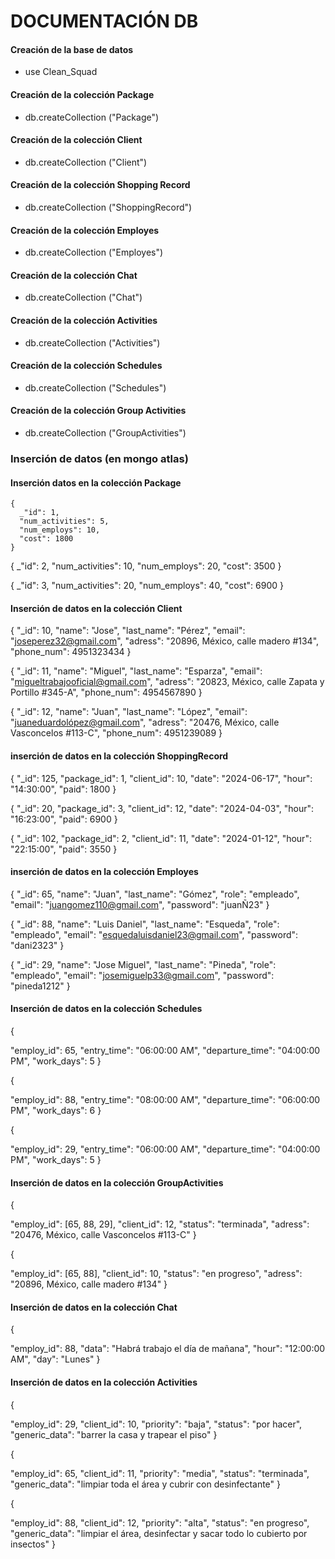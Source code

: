 # DOCUMENTACIÓN DB

#### Creación de la base de datos

* use Clean_Squad
  
#### Creación de la colección Package

* db.createCollection ("Package")

#### Creación de la colección Client

* db.createCollection ("Client")

#### Creación de la colección Shopping Record

* db.createCollection ("ShoppingRecord")
  

#### Creación de la colección Employes

* db.createCollection ("Employes")
  

#### Creación de la colección Chat

* db.createCollection ("Chat")
  

#### Creación de la colección Activities

* db.createCollection ("Activities")
  

#### Creación de la colección Schedules

* db.createCollection ("Schedules")
  

#### Creación de la colección Group Activities

* db.createCollection ("GroupActivities")


### Inserción de datos (en mongo atlas)


#### Inserción datos en la colección Package
```
{
  _"id": 1,
  "num_activities": 5,
  "num_employs": 10,
  "cost": 1800
}
```

{
  _"id": 2,
  "num_activities": 10,
  "num_employs": 20,
  "cost": 3500
}

{
  _"id": 3,
  "num_activities": 20,
  "num_employs": 40,
  "cost": 6900
}


#### Inserción de datos en la colección Client

{
  "_id": 10,
  "name": "Jose",
  "last_name": "Pérez",
  "email": "joseperez32@gmail.com",
  "adress": "20896, México, calle madero #134",
  "phone_num": 4951323434
}

{
  "_id": 11,
  "name": "Miguel",
  "last_name": "Esparza",
  "email": "migueltrabajooficial@gmail.com",
  "adress": "20823, México, calle Zapata y Portillo #345-A",
  "phone_num": 4954567890
}

{
  "_id": 12,
  "name": "Juan",
  "last_name": "López",
  "email": "juaneduardolópez@gmail.com",
  "adress": "20476, México, calle Vasconcelos #113-C",
  "phone_num": 4951239089
}


#### inserción de datos en la colección ShoppingRecord

{
  "_id": 125,
  "package_id": 1,
  "client_id": 10,
  "date": "2024-06-17",
  "hour": "14:30:00",
  "paid": 1800
}

{
  "_id": 20,
  "package_id": 3,
  "client_id": 12,
  "date": "2024-04-03",
  "hour": "16:23:00",
  "paid": 6900
}

{
  "_id": 102,
  "package_id": 2,
  "client_id": 11,
  "date": "2024-01-12",
  "hour": "22:15:00",
  "paid": 3550
}


#### inserción de datos en la colección Employes

{
  "_id": 65,
  "name": "Juan",
  "last_name": "Gómez",
  "role": "empleado",
  "email": "juangomez110@gmail.com",
  "password": "juanÑ23"
}

{
  "_id": 88,
  "name": "Luis Daniel",
  "last_name": "Esqueda",
  "role": "empleado",
  "email": "esquedaluisdaniel23@gmail.com",
  "password": "dani2323"
}

{
  "_id": 29,
  "name": "Jose Miguel",
  "last_name": "Pineda",
  "role": "empleado",
  "email": "josemiguelp33@gmail.com",
  "password": "pineda1212"
}


#### Inserción de datos en la colección Schedules

{

  "employ_id": 65,
  "entry_time": "06:00:00 AM",
  "departure_time": "04:00:00 PM",
  "work_days": 5
}

{

  "employ_id": 88,
  "entry_time": "08:00:00 AM",
  "departure_time": "06:00:00 PM",
  "work_days": 6
}

{

  "employ_id": 29,
  "entry_time": "06:00:00 AM",
  "departure_time": "04:00:00 PM",
  "work_days": 5
}


#### Inserción de datos en la colección GroupActivities

{

  "employ_id": [65, 88, 29],
  "client_id": 12,
  "status": "terminada",
  "adress": "20476, México, calle Vasconcelos #113-C"
}

{

  "employ_id": [65, 88],
  "client_id": 10,
  "status": "en progreso",
  "adress": "20896, México, calle madero #134"
}


#### Inserción de datos en la colección Chat

{

  "employ_id": 88,
  "data": "Habrá trabajo el día de mañana",
  "hour": "12:00:00 AM",
  "day": "Lunes"
}


#### Inserción de datos en la colección Activities

{

  "employ_id": 29,
  "client_id": 10,
  "priority": "baja",
  "status": "por hacer",
  "generic_data": "barrer la casa y trapear el piso"
}

{

  "employ_id": 65,
  "client_id": 11,
  "priority": "media",
  "status": "terminada",
  "generic_data": "limpiar toda el área y cubrir con desinfectante"
}

{

  "employ_id": 88,
  "client_id": 12,
  "priority": "alta",
  "status": "en progreso",
  "generic_data": "limpiar el área, desinfectar y sacar todo lo cubierto por insectos"
}
